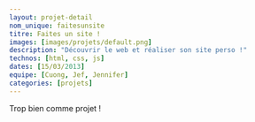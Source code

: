 ```yaml
---
layout: projet-detail
nom_unique: faitesunsite
titre: Faites un site !
images: [images/projets/default.png]
description: "Découvrir le web et réaliser son site perso !"
technos: [html, css, js]
dates: [15/03/2013]
equipe: [Cuong, Jef, Jennifer]
categories: [projets]
---
```

Trop bien comme projet !